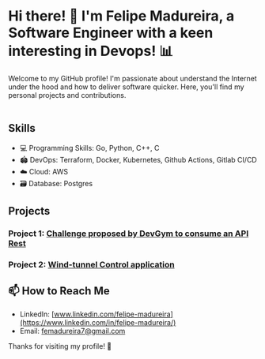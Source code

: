  # Hi there! 👋 I'm Felipe Madureira, a Software Engineer with a keen interesting in Devops! 📊

Welcome to my GitHub profile! I'm passionate about understand the Internet under the hood and how to deliver software quicker. Here, you'll find my personal projects and contributions. 
<br>
<br>


## Skills

- 💻 Programming Skills: Go, Python, C++, C
- 🏟️ DevOps: Terraform, Docker, Kubernetes, Github Actions, Gitlab CI/CD
- ☁️ Cloud: AWS
- 🗃️ Database: Postgres

## Projects

### Project 1: [Challenge proposed by DevGym to consume an API Rest](https://github.com/madfelps/go-wallet)


### Project 2: [Wind-tunnel Control application](https://github.com/madfelps/FAN)


## 📫 How to Reach Me

- LinkedIn: [www.linkedin.com/felipe-madureira](https://www.linkedin.com/in/felipe-madureira/)
- Email: femadureira7@gmail.com


Thanks for visiting my profile! 🚀 
